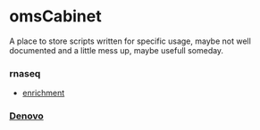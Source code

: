 # omsCabinet
A place to store scripts written for specific usage, maybe not well documented and a little mess up, maybe usefull someday.


### rnaseq

- [enrichment](bioinformatics/analysis/rnaseq/enrichment/README.md)

### [Denovo](bioinformatics/analysis/denovo/README.md)
